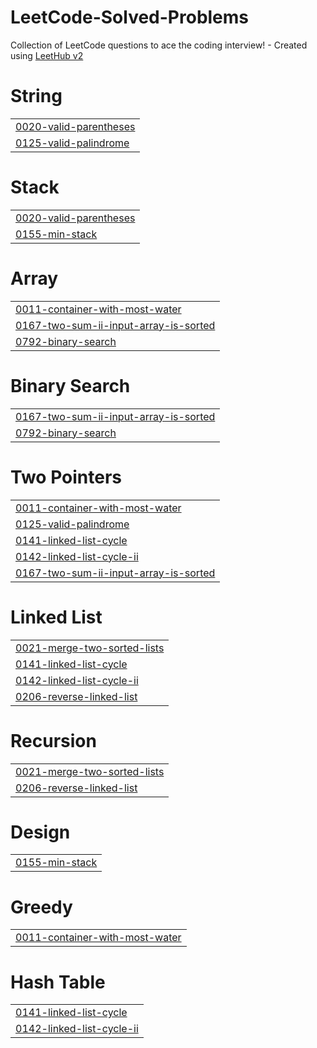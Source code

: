 # LeetCode-Solved-Problems
Collection of LeetCode questions to ace the coding interview! - Created using [LeetHub v2](https://github.com/arunbhardwaj/LeetHub-2.0)


# String
|  |
| ------- |
| [0020-valid-parentheses](https://github.com/debsaikia03/LeetCode-Solved-Problems/tree/master/0020-valid-parentheses) |
| [0125-valid-palindrome](https://github.com/debsaikia03/LeetCode-Solved-Problems/tree/master/0125-valid-palindrome) |
# Stack
|  |
| ------- |
| [0020-valid-parentheses](https://github.com/debsaikia03/LeetCode-Solved-Problems/tree/master/0020-valid-parentheses) |
| [0155-min-stack](https://github.com/debsaikia03/LeetCode-Solved-Problems/tree/master/0155-min-stack) |
# Array
|  |
| ------- |
| [0011-container-with-most-water](https://github.com/debsaikia03/LeetCode-Solved-Problems/tree/master/0011-container-with-most-water) |
| [0167-two-sum-ii-input-array-is-sorted](https://github.com/debsaikia03/LeetCode-Solved-Problems/tree/master/0167-two-sum-ii-input-array-is-sorted) |
| [0792-binary-search](https://github.com/debsaikia03/LeetCode-Solved-Problems/tree/master/0792-binary-search) |
# Binary Search
|  |
| ------- |
| [0167-two-sum-ii-input-array-is-sorted](https://github.com/debsaikia03/LeetCode-Solved-Problems/tree/master/0167-two-sum-ii-input-array-is-sorted) |
| [0792-binary-search](https://github.com/debsaikia03/LeetCode-Solved-Problems/tree/master/0792-binary-search) |
# Two Pointers
|  |
| ------- |
| [0011-container-with-most-water](https://github.com/debsaikia03/LeetCode-Solved-Problems/tree/master/0011-container-with-most-water) |
| [0125-valid-palindrome](https://github.com/debsaikia03/LeetCode-Solved-Problems/tree/master/0125-valid-palindrome) |
| [0141-linked-list-cycle](https://github.com/debsaikia03/LeetCode-Solved-Problems/tree/master/0141-linked-list-cycle) |
| [0142-linked-list-cycle-ii](https://github.com/debsaikia03/LeetCode-Solved-Problems/tree/master/0142-linked-list-cycle-ii) |
| [0167-two-sum-ii-input-array-is-sorted](https://github.com/debsaikia03/LeetCode-Solved-Problems/tree/master/0167-two-sum-ii-input-array-is-sorted) |
# Linked List
|  |
| ------- |
| [0021-merge-two-sorted-lists](https://github.com/debsaikia03/LeetCode-Solved-Problems/tree/master/0021-merge-two-sorted-lists) |
| [0141-linked-list-cycle](https://github.com/debsaikia03/LeetCode-Solved-Problems/tree/master/0141-linked-list-cycle) |
| [0142-linked-list-cycle-ii](https://github.com/debsaikia03/LeetCode-Solved-Problems/tree/master/0142-linked-list-cycle-ii) |
| [0206-reverse-linked-list](https://github.com/debsaikia03/LeetCode-Solved-Problems/tree/master/0206-reverse-linked-list) |
# Recursion
|  |
| ------- |
| [0021-merge-two-sorted-lists](https://github.com/debsaikia03/LeetCode-Solved-Problems/tree/master/0021-merge-two-sorted-lists) |
| [0206-reverse-linked-list](https://github.com/debsaikia03/LeetCode-Solved-Problems/tree/master/0206-reverse-linked-list) |
# Design
|  |
| ------- |
| [0155-min-stack](https://github.com/debsaikia03/LeetCode-Solved-Problems/tree/master/0155-min-stack) |
# Greedy
|  |
| ------- |
| [0011-container-with-most-water](https://github.com/debsaikia03/LeetCode-Solved-Problems/tree/master/0011-container-with-most-water) |
# Hash Table
|  |
| ------- |
| [0141-linked-list-cycle](https://github.com/debsaikia03/LeetCode-Solved-Problems/tree/master/0141-linked-list-cycle) |
| [0142-linked-list-cycle-ii](https://github.com/debsaikia03/LeetCode-Solved-Problems/tree/master/0142-linked-list-cycle-ii) |